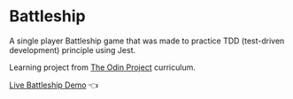 # Battleship

A single player Battleship game that was made to practice TDD (test-driven development) principle using Jest.

Learning project from [The Odin Project](https://www.theodinproject.com/lessons/node-path-javascript-weather-app) curriculum.

[Live Battleship Demo](https://senslay.github.io/battleship/) 👈
